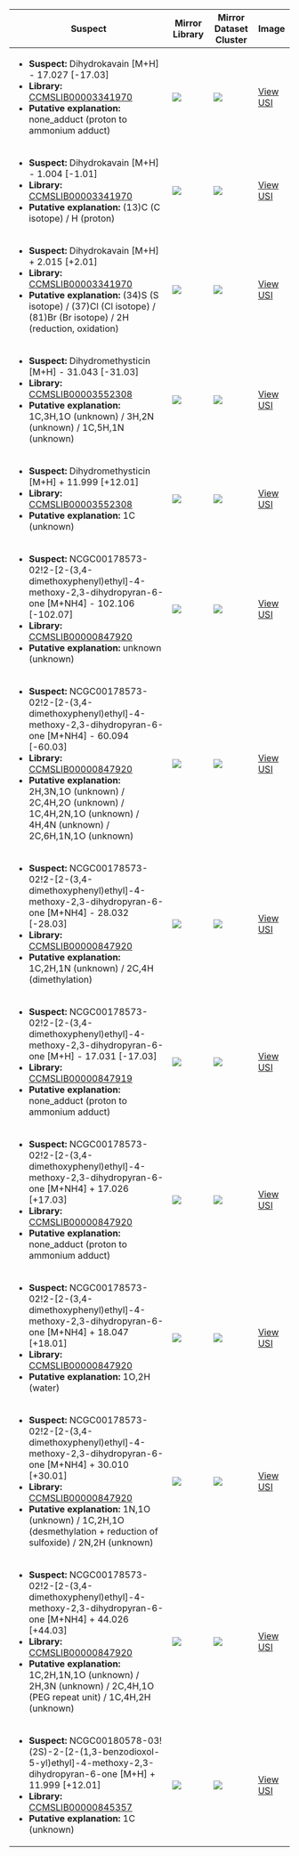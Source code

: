 | Suspect | Mirror Library | Mirror Dataset Cluster | Image |
| --- | --- | --- | --- |
| <ul><li><b>Suspect:</b> Dihydrokavain [M+H] -  17.027 [-17.03]</li><li><b>Library:</b> [CCMSLIB00003341970](https://gnps.ucsd.edu/ProteoSAFe/gnpslibraryspectrum.jsp?SpectrumID=CCMSLIB00003341970)</li><li><b>Putative explanation:</b> none_adduct (proton to ammonium adduct)</li></ul> | ![](https://metabolomics-usi.ucsd.edu/svg/mirror?usi1=mzspec:MSV000083274:PiperMethysticum_Honokane_Stem.mzML:scan:7546&usi2=mzspec:GNPSLIBRARY:CCMSLIB00003341970&mz_min=50&mz_max=500) | ![](https://metabolomics-usi.ucsd.edu/svg/mirror?usi1=mzspec:MSV000083274:PiperMethysticum_Honokane_Stem.mzML:scan:7546&usi2=mzspec:MSV000084314:MSV000083274.mgf:scan:863&mz_min=50&mz_max=500) | [View USI](https://metabolomics-usi.ucsd.edu/svg/?usi=mzspec:MSV000083274:PiperMethysticum_Honokane_Stem.mzML:scan:7546&mz_min=50&mz_max=500)| 
| <ul><li><b>Suspect:</b> Dihydrokavain [M+H] -   1.004 [-1.01]</li><li><b>Library:</b> [CCMSLIB00003341970](https://gnps.ucsd.edu/ProteoSAFe/gnpslibraryspectrum.jsp?SpectrumID=CCMSLIB00003341970)</li><li><b>Putative explanation:</b> (13)C (C isotope) / H (proton)</li></ul> | ![](https://metabolomics-usi.ucsd.edu/svg/mirror?usi1=mzspec:MSV000083274:PiperMethysticum_Honokane_Stem.mzML:scan:7542&usi2=mzspec:GNPSLIBRARY:CCMSLIB00003341970&mz_min=50&mz_max=500) | ![](https://metabolomics-usi.ucsd.edu/svg/mirror?usi1=mzspec:MSV000083274:PiperMethysticum_Honokane_Stem.mzML:scan:7542&usi2=mzspec:MSV000084314:MSV000083274.mgf:scan:863&mz_min=50&mz_max=500) | [View USI](https://metabolomics-usi.ucsd.edu/svg/?usi=mzspec:MSV000083274:PiperMethysticum_Honokane_Stem.mzML:scan:7542&mz_min=50&mz_max=500)| 
| <ul><li><b>Suspect:</b> Dihydrokavain [M+H] +   2.015 [+2.01]</li><li><b>Library:</b> [CCMSLIB00003341970](https://gnps.ucsd.edu/ProteoSAFe/gnpslibraryspectrum.jsp?SpectrumID=CCMSLIB00003341970)</li><li><b>Putative explanation:</b> (34)S (S isotope) / (37)Cl (Cl isotope) / (81)Br (Br isotope) / 2H (reduction, oxidation)</li></ul> | ![](https://metabolomics-usi.ucsd.edu/svg/mirror?usi1=mzspec:MSV000083274:PiperMethysticum_Honokane_Leaf.mzML:scan:5376&usi2=mzspec:GNPSLIBRARY:CCMSLIB00003341970&mz_min=50&mz_max=500) | ![](https://metabolomics-usi.ucsd.edu/svg/mirror?usi1=mzspec:MSV000083274:PiperMethysticum_Honokane_Leaf.mzML:scan:5376&usi2=mzspec:MSV000084314:MSV000083274.mgf:scan:863&mz_min=50&mz_max=500) | [View USI](https://metabolomics-usi.ucsd.edu/svg/?usi=mzspec:MSV000083274:PiperMethysticum_Honokane_Leaf.mzML:scan:5376&mz_min=50&mz_max=500)| 
| <ul><li><b>Suspect:</b> Dihydromethysticin [M+H] -  31.043 [-31.03]</li><li><b>Library:</b> [CCMSLIB00003552308](https://gnps.ucsd.edu/ProteoSAFe/gnpslibraryspectrum.jsp?SpectrumID=CCMSLIB00003552308)</li><li><b>Putative explanation:</b> 1C,3H,1O (unknown) / 3H,2N (unknown) / 1C,5H,1N (unknown)</li></ul> | ![](https://metabolomics-usi.ucsd.edu/svg/mirror?usi1=mzspec:MSV000083274:PiperMethysticum_Honokane_Leaf.mzML:scan:7376&usi2=mzspec:GNPSLIBRARY:CCMSLIB00003552308&mz_min=50&mz_max=500) | ![](https://metabolomics-usi.ucsd.edu/svg/mirror?usi1=mzspec:MSV000083274:PiperMethysticum_Honokane_Leaf.mzML:scan:7376&usi2=mzspec:MSV000084314:MSV000083274.mgf:scan:1952&mz_min=50&mz_max=500) | [View USI](https://metabolomics-usi.ucsd.edu/svg/?usi=mzspec:MSV000083274:PiperMethysticum_Honokane_Leaf.mzML:scan:7376&mz_min=50&mz_max=500)| 
| <ul><li><b>Suspect:</b> Dihydromethysticin [M+H] +  11.999 [+12.01]</li><li><b>Library:</b> [CCMSLIB00003552308](https://gnps.ucsd.edu/ProteoSAFe/gnpslibraryspectrum.jsp?SpectrumID=CCMSLIB00003552308)</li><li><b>Putative explanation:</b> 1C (unknown)</li></ul> | ![](https://metabolomics-usi.ucsd.edu/svg/mirror?usi1=mzspec:MSV000083274:PiperMethysticum_Honokane_Stem.mzML:scan:4547&usi2=mzspec:GNPSLIBRARY:CCMSLIB00003552308&mz_min=50&mz_max=500) | ![](https://metabolomics-usi.ucsd.edu/svg/mirror?usi1=mzspec:MSV000083274:PiperMethysticum_Honokane_Stem.mzML:scan:4547&usi2=mzspec:MSV000084314:MSV000083274.mgf:scan:1956&mz_min=50&mz_max=500) | [View USI](https://metabolomics-usi.ucsd.edu/svg/?usi=mzspec:MSV000083274:PiperMethysticum_Honokane_Stem.mzML:scan:4547&mz_min=50&mz_max=500)| 
| <ul><li><b>Suspect:</b> NCGC00178573-02!2-[2-(3,4-dimethoxyphenyl)ethyl]-4-methoxy-2,3-dihydropyran-6-one [M+NH4] - 102.106 [-102.07]</li><li><b>Library:</b> [CCMSLIB00000847920](https://gnps.ucsd.edu/ProteoSAFe/gnpslibraryspectrum.jsp?SpectrumID=CCMSLIB00000847920)</li><li><b>Putative explanation:</b> unknown (unknown)</li></ul> | ![](https://metabolomics-usi.ucsd.edu/svg/mirror?usi1=mzspec:MSV000080492:A2_GA2_01_2601.mzML:scan:598&usi2=mzspec:GNPSLIBRARY:CCMSLIB00000847920&mz_min=50&mz_max=500) | ![](https://metabolomics-usi.ucsd.edu/svg/mirror?usi1=mzspec:MSV000080492:A2_GA2_01_2601.mzML:scan:598&usi2=mzspec:MSV000084314:MSV000080492.mgf:scan:83767&mz_min=50&mz_max=500) | [View USI](https://metabolomics-usi.ucsd.edu/svg/?usi=mzspec:MSV000080492:A2_GA2_01_2601.mzML:scan:598&mz_min=50&mz_max=500)| 
| <ul><li><b>Suspect:</b> NCGC00178573-02!2-[2-(3,4-dimethoxyphenyl)ethyl]-4-methoxy-2,3-dihydropyran-6-one [M+NH4] -  60.094 [-60.03]</li><li><b>Library:</b> [CCMSLIB00000847920](https://gnps.ucsd.edu/ProteoSAFe/gnpslibraryspectrum.jsp?SpectrumID=CCMSLIB00000847920)</li><li><b>Putative explanation:</b> 2H,3N,1O (unknown) / 2C,4H,2O (unknown) / 1C,4H,2N,1O (unknown) / 4H,4N (unknown) / 2C,6H,1N,1O (unknown)</li></ul> | ![](https://metabolomics-usi.ucsd.edu/svg/mirror?usi1=mzspec:MSV000080492:C7_RC7_01_2929.mzML:scan:542&usi2=mzspec:GNPSLIBRARY:CCMSLIB00000847920&mz_min=50&mz_max=500) | ![](https://metabolomics-usi.ucsd.edu/svg/mirror?usi1=mzspec:MSV000080492:C7_RC7_01_2929.mzML:scan:542&usi2=mzspec:MSV000084314:MSV000080492.mgf:scan:83767&mz_min=50&mz_max=500) | [View USI](https://metabolomics-usi.ucsd.edu/svg/?usi=mzspec:MSV000080492:C7_RC7_01_2929.mzML:scan:542&mz_min=50&mz_max=500)| 
| <ul><li><b>Suspect:</b> NCGC00178573-02!2-[2-(3,4-dimethoxyphenyl)ethyl]-4-methoxy-2,3-dihydropyran-6-one [M+NH4] -  28.032 [-28.03]</li><li><b>Library:</b> [CCMSLIB00000847920](https://gnps.ucsd.edu/ProteoSAFe/gnpslibraryspectrum.jsp?SpectrumID=CCMSLIB00000847920)</li><li><b>Putative explanation:</b> 1C,2H,1N (unknown) / 2C,4H (dimethylation)</li></ul> | ![](https://metabolomics-usi.ucsd.edu/svg/mirror?usi1=mzspec:MSV000083274:PiperMethysticum_Honokane_Stem.mzML:scan:6556&usi2=mzspec:GNPSLIBRARY:CCMSLIB00000847920&mz_min=50&mz_max=500) | ![](https://metabolomics-usi.ucsd.edu/svg/mirror?usi1=mzspec:MSV000083274:PiperMethysticum_Honokane_Stem.mzML:scan:6556&usi2=mzspec:MSV000084314:MSV000083274.mgf:scan:2386&mz_min=50&mz_max=500) | [View USI](https://metabolomics-usi.ucsd.edu/svg/?usi=mzspec:MSV000083274:PiperMethysticum_Honokane_Stem.mzML:scan:6556&mz_min=50&mz_max=500)| 
| <ul><li><b>Suspect:</b> NCGC00178573-02!2-[2-(3,4-dimethoxyphenyl)ethyl]-4-methoxy-2,3-dihydropyran-6-one [M+H] -  17.031 [-17.03]</li><li><b>Library:</b> [CCMSLIB00000847919](https://gnps.ucsd.edu/ProteoSAFe/gnpslibraryspectrum.jsp?SpectrumID=CCMSLIB00000847919)</li><li><b>Putative explanation:</b> none_adduct (proton to ammonium adduct)</li></ul> | ![](https://metabolomics-usi.ucsd.edu/svg/mirror?usi1=mzspec:MSV000080492:A2_GA2_01_2900.mzML:scan:414&usi2=mzspec:GNPSLIBRARY:CCMSLIB00000847919&mz_min=50&mz_max=500) | ![](https://metabolomics-usi.ucsd.edu/svg/mirror?usi1=mzspec:MSV000080492:A2_GA2_01_2900.mzML:scan:414&usi2=mzspec:MSV000084314:MSV000080492.mgf:scan:82777&mz_min=50&mz_max=500) | [View USI](https://metabolomics-usi.ucsd.edu/svg/?usi=mzspec:MSV000080492:A2_GA2_01_2900.mzML:scan:414&mz_min=50&mz_max=500)| 
| <ul><li><b>Suspect:</b> NCGC00178573-02!2-[2-(3,4-dimethoxyphenyl)ethyl]-4-methoxy-2,3-dihydropyran-6-one [M+NH4] +  17.026 [+17.03]</li><li><b>Library:</b> [CCMSLIB00000847920](https://gnps.ucsd.edu/ProteoSAFe/gnpslibraryspectrum.jsp?SpectrumID=CCMSLIB00000847920)</li><li><b>Putative explanation:</b> none_adduct (proton to ammonium adduct)</li></ul> | ![](https://metabolomics-usi.ucsd.edu/svg/mirror?usi1=mzspec:MSV000083274:PiperMethysticum_Honokane_Stem.mzML:scan:6578&usi2=mzspec:GNPSLIBRARY:CCMSLIB00000847920&mz_min=50&mz_max=500) | ![](https://metabolomics-usi.ucsd.edu/svg/mirror?usi1=mzspec:MSV000083274:PiperMethysticum_Honokane_Stem.mzML:scan:6578&usi2=mzspec:MSV000084314:MSV000083274.mgf:scan:2386&mz_min=50&mz_max=500) | [View USI](https://metabolomics-usi.ucsd.edu/svg/?usi=mzspec:MSV000083274:PiperMethysticum_Honokane_Stem.mzML:scan:6578&mz_min=50&mz_max=500)| 
| <ul><li><b>Suspect:</b> NCGC00178573-02!2-[2-(3,4-dimethoxyphenyl)ethyl]-4-methoxy-2,3-dihydropyran-6-one [M+NH4] +  18.047 [+18.01]</li><li><b>Library:</b> [CCMSLIB00000847920](https://gnps.ucsd.edu/ProteoSAFe/gnpslibraryspectrum.jsp?SpectrumID=CCMSLIB00000847920)</li><li><b>Putative explanation:</b> 1O,2H (water)</li></ul> | ![](https://metabolomics-usi.ucsd.edu/svg/mirror?usi1=mzspec:MSV000080492:G8_RG8_01_2777.mzML:scan:419&usi2=mzspec:GNPSLIBRARY:CCMSLIB00000847920&mz_min=50&mz_max=500) | ![](https://metabolomics-usi.ucsd.edu/svg/mirror?usi1=mzspec:MSV000080492:G8_RG8_01_2777.mzML:scan:419&usi2=mzspec:MSV000084314:MSV000080492.mgf:scan:83767&mz_min=50&mz_max=500) | [View USI](https://metabolomics-usi.ucsd.edu/svg/?usi=mzspec:MSV000080492:G8_RG8_01_2777.mzML:scan:419&mz_min=50&mz_max=500)| 
| <ul><li><b>Suspect:</b> NCGC00178573-02!2-[2-(3,4-dimethoxyphenyl)ethyl]-4-methoxy-2,3-dihydropyran-6-one [M+NH4] +  30.010 [+30.01]</li><li><b>Library:</b> [CCMSLIB00000847920](https://gnps.ucsd.edu/ProteoSAFe/gnpslibraryspectrum.jsp?SpectrumID=CCMSLIB00000847920)</li><li><b>Putative explanation:</b> 1N,1O (unknown) / 1C,2H,1O (desmethylation + reduction of sulfoxide) / 2N,2H (unknown)</li></ul> | ![](https://metabolomics-usi.ucsd.edu/svg/mirror?usi1=mzspec:MSV000083274:PiperMethysticum_Honokane_Stem.mzML:scan:7470&usi2=mzspec:GNPSLIBRARY:CCMSLIB00000847920&mz_min=50&mz_max=500) | ![](https://metabolomics-usi.ucsd.edu/svg/mirror?usi1=mzspec:MSV000083274:PiperMethysticum_Honokane_Stem.mzML:scan:7470&usi2=mzspec:MSV000084314:MSV000083274.mgf:scan:2386&mz_min=50&mz_max=500) | [View USI](https://metabolomics-usi.ucsd.edu/svg/?usi=mzspec:MSV000083274:PiperMethysticum_Honokane_Stem.mzML:scan:7470&mz_min=50&mz_max=500)| 
| <ul><li><b>Suspect:</b> NCGC00178573-02!2-[2-(3,4-dimethoxyphenyl)ethyl]-4-methoxy-2,3-dihydropyran-6-one [M+NH4] +  44.026 [+44.03]</li><li><b>Library:</b> [CCMSLIB00000847920](https://gnps.ucsd.edu/ProteoSAFe/gnpslibraryspectrum.jsp?SpectrumID=CCMSLIB00000847920)</li><li><b>Putative explanation:</b> 1C,2H,1N,1O (unknown) / 2H,3N (unknown) / 2C,4H,1O (PEG repeat unit) / 1C,4H,2H (unknown)</li></ul> | ![](https://metabolomics-usi.ucsd.edu/svg/mirror?usi1=mzspec:MSV000083274:PiperMethysticum_Honokane_Stem.mzML:scan:5367&usi2=mzspec:GNPSLIBRARY:CCMSLIB00000847920&mz_min=50&mz_max=500) | ![](https://metabolomics-usi.ucsd.edu/svg/mirror?usi1=mzspec:MSV000083274:PiperMethysticum_Honokane_Stem.mzML:scan:5367&usi2=mzspec:MSV000084314:MSV000083274.mgf:scan:2386&mz_min=50&mz_max=500) | [View USI](https://metabolomics-usi.ucsd.edu/svg/?usi=mzspec:MSV000083274:PiperMethysticum_Honokane_Stem.mzML:scan:5367&mz_min=50&mz_max=500)| 
| <ul><li><b>Suspect:</b> NCGC00180578-03!(2S)-2-[2-(1,3-benzodioxol-5-yl)ethyl]-4-methoxy-2,3-dihydropyran-6-one [M+H] +  11.999 [+12.01]</li><li><b>Library:</b> [CCMSLIB00000845357](https://gnps.ucsd.edu/ProteoSAFe/gnpslibraryspectrum.jsp?SpectrumID=CCMSLIB00000845357)</li><li><b>Putative explanation:</b> 1C (unknown)</li></ul> | ![](https://metabolomics-usi.ucsd.edu/svg/mirror?usi1=mzspec:MSV000083274:PiperMethysticum_Honokane_Stem.mzML:scan:4547&usi2=mzspec:GNPSLIBRARY:CCMSLIB00000845357&mz_min=50&mz_max=500) | ![](https://metabolomics-usi.ucsd.edu/svg/mirror?usi1=mzspec:MSV000083274:PiperMethysticum_Honokane_Stem.mzML:scan:4547&usi2=mzspec:MSV000084314:MSV000083274.mgf:scan:1959&mz_min=50&mz_max=500) | [View USI](https://metabolomics-usi.ucsd.edu/svg/?usi=mzspec:MSV000083274:PiperMethysticum_Honokane_Stem.mzML:scan:4547&mz_min=50&mz_max=500)| 